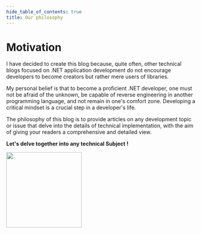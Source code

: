 ```yaml
---
hide_table_of_contents: true
title: Our philosophy
---
```


# Motivation

I have decided to create this blog because, quite often, other technical blogs focused on .NET application development do not encourage developers to become creators but rather mere users of libraries.

My personal belief is that to become a proficient .NET developer, one must not be afraid of the unknown, be capable of reverse engineering in another programming language, and not remain in one's comfort zone. Developing a critical mindset is a crucial step in a developer's life.

The philosophy of this blog is to provide articles on any development topic or issue that delve into the details of technical implementation, with the aim of giving your readers a comprehensive and detailed view.

**Let's delve together into any technical Subject !**

<div style={{textAlign:"center"}}>
    <img src="/img/logo.svg" width="200px" />
</div>